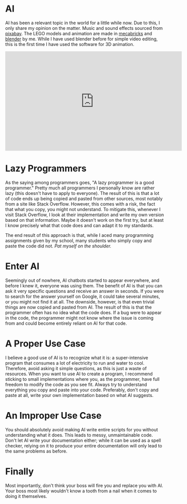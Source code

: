 # AI

AI has been a relevant topic in the world for a little while now. Due to this, I only share my opinion on the matter. Music and sound effects sourced from [pixabay](https://pixabay.com/). The LEGO models and animation are made in [mecabricks](https://www.mecabricks.com/) and [blender](https://www.blender.org/) by me. While I have used blender before for simple video editing, this is the first time I have used the software for 3D animation.

<iframe width="560" height="315" src="https://www.youtube.com/embed/neOwkljp_BI?si=MhBadlZa2dvqkZ39" title="YouTube video player" frameborder="0" allow="accelerometer; autoplay; clipboard-write; encrypted-media; gyroscope; picture-in-picture; web-share" referrerpolicy="strict-origin-when-cross-origin" allowfullscreen></iframe>

# Lazy Programmers

As the saying among programmers goes, "A lazy programmer is a good programmer." Pretty much all programmers I personally know are rather lazy (this doesn't have to apply to everyone). The result of this is that a lot of code ends up being copied and pasted from other sources, most notably from a site like Stack Overflow. However, this comes with a risk, the fact that what you copy, you might not understand. To mitigate this, whenever I visit Stack Overflow, I look at their implementation and write my own version based on that information. Maybe it doesn't work on the first try, but at least I know precisely what that code does and can adapt it to my standards.

The end result of this approach is that, while I aced many programming assignments given by my school, many students who simply copy and paste the code did not. *Pat myself on the shoulder.*

# Enter AI

Seemingly out of nowhere, AI chatbots started to appear everywhere, and before I knew it, everyone was using them. The benefit of AI is that you can ask it very specific questions and receive an answer in seconds. If you were to search for the answer yourself on Google, it could take several minutes, or you might not find it at all. The downside, however, is that even trivial things are now copied and pasted from AI. The result of this is that the programmer often has no idea what the code does. If a bug were to appear in the code, the programmer might not know where the issue is coming from and could become entirely reliant on AI for that code.

# A Proper Use Case

I believe a good use of AI is to recognize what it is: a super-intensive program that consumes a lot of electricity to run and water to cool. Therefore, avoid asking it simple questions, as this is just a waste of resources. When you want to use AI to create a program, I recommend sticking to small implementations where you, as the programmer, have full freedom to modify the code as you see fit. Always try to understand everything you copy and paste into your code. Preferably, don't copy and paste at all, write your own implementation based on what AI suggests.

# An Improper Use Case

You should absolutely avoid making AI write entire scripts for you without understanding what it does. This leads to messy, unmaintainable code. Don't let AI write your documentation either; while it can be used as a spell checker, relying on it to produce your entire documentation will only lead to the same problems as before.

# Finally

Most importantly, don't think your boss will fire you and replace you with AI. Your boss most likely wouldn't know a tooth from a nail when it comes to doing it themselves.
